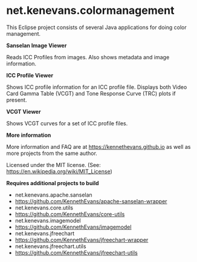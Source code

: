 # net.kenevans.colormanagement

This Eclipse project consists of several Java applications for doing color management.

**Sanselan Image Viewer**

Reads ICC Profiles from images.  Also shows metadata and image information.

**ICC Profile Viewer**

Shows ICC profile information for an ICC profile file. Displays both Video Card Gamma Table (VCGT) and Tone Response Curve (TRC) plots if present.

**VCGT Viewer**

Shows VCGT curves for a set of ICC profile files.

**More information**

More information and FAQ are at https://kennethevans.github.io as well as more projects from the same author.

Licensed under the MIT license. (See: https://en.wikipedia.org/wiki/MIT_License)

**Requires additional projects to build**

* net.kenevans.apache.sanselan
 * https://github.com/KennethEvans/apache-sanselan-wrapper
* net.kenevans.core.utils
 * https://github.com/KennethEvans/core-utils
* net.kenevans.imagemodel
 * https://github.com/KennethEvans/imagemodel
* net.kenevans.jfreechart
 * https://github.com/KennethEvans/jfreechart-wrapper
* net.kenevans.jfreechart.utils
 * https://github.com/KennethEvans/jfreechart-utils
